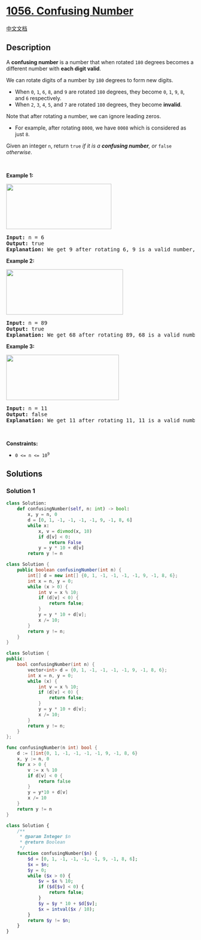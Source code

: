 # [1056. Confusing Number](https://leetcode.com/problems/confusing-number)

[中文文档](/solution/1000-1099/1056.Confusing%20Number/README.md)

## Description

<p>A <strong>confusing number</strong> is a number that when rotated <code>180</code> degrees becomes a different number with <strong>each digit valid</strong>.</p>

<p>We can rotate digits of a number by <code>180</code> degrees to form new digits.</p>

<ul>
	<li>When <code>0</code>, <code>1</code>, <code>6</code>, <code>8</code>, and <code>9</code> are rotated <code>180</code> degrees, they become <code>0</code>, <code>1</code>, <code>9</code>, <code>8</code>, and <code>6</code> respectively.</li>
	<li>When <code>2</code>, <code>3</code>, <code>4</code>, <code>5</code>, and <code>7</code> are rotated <code>180</code> degrees, they become <strong>invalid</strong>.</li>
</ul>

<p>Note that after rotating a number, we can ignore leading zeros.</p>

<ul>
	<li>For example, after rotating <code>8000</code>, we have <code>0008</code> which is considered as just <code>8</code>.</li>
</ul>

<p>Given an integer <code>n</code>, return <code>true</code><em> if it is a <strong>confusing number</strong>, or </em><code>false</code><em> otherwise</em>.</p>

<p>&nbsp;</p>
<p><strong class="example">Example 1:</strong></p>
<img alt="" src="https://spcdn.pages.dev/leetcode/problems/1056.Confusing%20Number/images/1268_1.png" style="width: 281px; height: 121px;" />
<pre>
<strong>Input:</strong> n = 6
<strong>Output:</strong> true
<strong>Explanation:</strong> We get 9 after rotating 6, 9 is a valid number, and 9 != 6.
</pre>

<p><strong class="example">Example 2:</strong></p>
<img alt="" src="https://spcdn.pages.dev/leetcode/problems/1056.Confusing%20Number/images/1268_2.png" style="width: 312px; height: 121px;" />
<pre>
<strong>Input:</strong> n = 89
<strong>Output:</strong> true
<strong>Explanation:</strong> We get 68 after rotating 89, 68 is a valid number and 68 != 89.
</pre>

<p><strong class="example">Example 3:</strong></p>
<img alt="" src="https://spcdn.pages.dev/leetcode/problems/1056.Confusing%20Number/images/1268_3.png" style="width: 301px; height: 121px;" />
<pre>
<strong>Input:</strong> n = 11
<strong>Output:</strong> false
<strong>Explanation:</strong> We get 11 after rotating 11, 11 is a valid number but the value remains the same, thus 11 is not a confusing number
</pre>

<p>&nbsp;</p>
<p><strong>Constraints:</strong></p>

<ul>
	<li><code>0 &lt;= n &lt;= 10<sup>9</sup></code></li>
</ul>

## Solutions

### Solution 1

<!-- tabs:start -->

```python
class Solution:
    def confusingNumber(self, n: int) -> bool:
        x, y = n, 0
        d = [0, 1, -1, -1, -1, -1, 9, -1, 8, 6]
        while x:
            x, v = divmod(x, 10)
            if d[v] < 0:
                return False
            y = y * 10 + d[v]
        return y != n
```

```java
class Solution {
    public boolean confusingNumber(int n) {
        int[] d = new int[] {0, 1, -1, -1, -1, -1, 9, -1, 8, 6};
        int x = n, y = 0;
        while (x > 0) {
            int v = x % 10;
            if (d[v] < 0) {
                return false;
            }
            y = y * 10 + d[v];
            x /= 10;
        }
        return y != n;
    }
}
```

```cpp
class Solution {
public:
    bool confusingNumber(int n) {
        vector<int> d = {0, 1, -1, -1, -1, -1, 9, -1, 8, 6};
        int x = n, y = 0;
        while (x) {
            int v = x % 10;
            if (d[v] < 0) {
                return false;
            }
            y = y * 10 + d[v];
            x /= 10;
        }
        return y != n;
    }
};
```

```go
func confusingNumber(n int) bool {
	d := []int{0, 1, -1, -1, -1, -1, 9, -1, 8, 6}
	x, y := n, 0
	for x > 0 {
		v := x % 10
		if d[v] < 0 {
			return false
		}
		y = y*10 + d[v]
		x /= 10
	}
	return y != n
}
```

```php
class Solution {
    /**
     * @param Integer $n
     * @return Boolean
     */
    function confusingNumber($n) {
        $d = [0, 1, -1, -1, -1, -1, 9, -1, 8, 6];
        $x = $n;
        $y = 0;
        while ($x > 0) {
            $v = $x % 10;
            if ($d[$v] < 0) {
                return false;
            }
            $y = $y * 10 + $d[$v];
            $x = intval($x / 10);
        }
        return $y != $n;
    }
}
```

<!-- tabs:end -->

<!-- end -->
